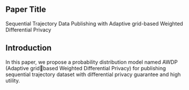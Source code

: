 ## Paper Title

Sequential Trajectory Data Publishing with Adaptive grid-based Weighted Differential Privacy

## Introduction

In this paper, we propose a probability distribution model named AWDP (Adaptive gridbased Weighted Differential Privacy) for publishing sequential trajectory dataset with differential privacy guarantee and high utility.